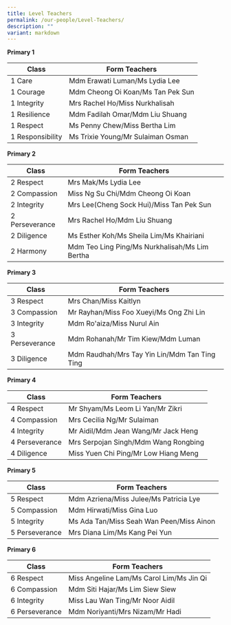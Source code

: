 ```yaml
---
title: Level Teachers
permalink: /our-people/Level-Teachers/
description: ""
variant: markdown
---
```

**Primary 1**

| Class | Form Teachers | 
| -------- | -------- |
| 1 Care     | Mdm Erawati Luman/Ms Lydia Lee   |
| 1 Courage | Mdm Cheong Oi Koan/Ms Tan Pek Sun
| 1 Integrity | Mrs Rachel Ho/Miss Nurkhalisah
| 1 Resilience |Mdm Fadilah Omar/Mdm Liu Shuang
|1 Respect | Ms Penny Chew/Miss Bertha Lim
| 1 Responsibility | Ms Trixie Young/Mr Sulaiman Osman




**Primary 2**

| Class | Form Teachers | 
| -------- | -------- |
| 2 Respect | Mrs Mak/Ms Lydia Lee
| 2 Compassion | Miss Ng Su Chi/Mdm Cheong Oi Koan
| 2 Integrity | Mrs Lee(Cheng Sock Hui)/Miss Tan Pek Sun
| 2 Perseverance | Mrs Rachel Ho/Mdm Liu Shuang
| 2 Diligence | Ms Esther Koh/Ms Sheila Lim/Ms Khairiani
| 2 Harmony | Mdm Teo Ling Ping/Ms Nurkhalisah/Ms Lim Bertha

**Primary 3**

| Class | Form Teachers | 
| -------- | -------- |
|3 Respect | Mrs Chan/Miss Kaitlyn
| 3 Compassion | Mr Rayhan/Miss Foo Xueyi/Ms Ong Zhi Lin
|3 Integrity | Mdm Ro'aiza/Miss Nurul Ain
| 3 Perseverance | Mdm Rohanah/Mr Tim Kiew/Mdm Luman
| 3 Diligence | Mdm Raudhah/Mrs Tay Yin Lin/Mdm Tan Ting Ting

**Primary 4**

| Class | Form Teachers | 
| -------- | -------- |
| 4 Respect | Mr Shyam/Ms Leom Li Yan/Mr Zikri
|4 Compassion | Mrs Cecilia Ng/Mr Sulaiman
| 4 Integrity | Mr Aidil/Mdm Jean Wang/Mr Jack Heng
| 4 Perseverance | Mrs Serpojan Singh/Mdm Wang Rongbing
| 4 Diligence | Miss Yuen Chi Ping/Mr Low Hiang Meng


**Primary 5**

| Class | Form Teachers | 
| -------- | -------- |
| 5 Respect | Mdm Azriena/Miss Julee/Ms Patricia Lye
| 5 Compassion | Mdm Hirwati/Miss Gina Luo
| 5 Integrity | Ms Ada Tan/Miss Seah Wan Peen/Miss Ainon
| 5 Perseverance | Mrs Diana Lim/Ms Kang Pei Yun

**Primary 6**

| Class | Form Teachers | 
| -------- | -------- |
| 6 Respect | Miss Angeline Lam/Ms Carol Lim/Ms Jin Qi
| 6 Compassion | Mdm Siti Hajar/Ms Lim Siew Siew
| 6 Integrity |Miss Lau Wan Ting/Mr Noor Aidil
| 6 Perseverance | Mdm Noriyanti/Mrs Nizam/Mr Hadi